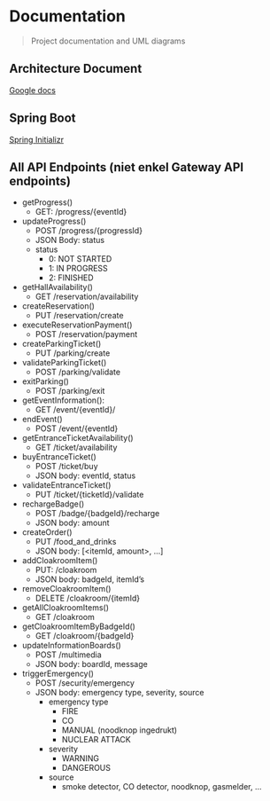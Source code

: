 # Documentation
> Project documentation and UML diagrams
## Architecture Document
[Google docs](https://docs.google.com/document/d/19IyMZ5CPBJ2a_0zrgjndphT1LqtRRcMJi5LXigjrXhw/edit?usp=sharing)

## Spring Boot
[Spring Initializr](https://start.spring.io/)

## All API Endpoints (niet enkel Gateway API endpoints)
- getProgress()
   - GET: /progress/{eventId}
- updateProgress()
   - POST /progress/{progressId}
   - JSON Body: status
   - status
      - 0: NOT STARTED
      - 1: IN PROGRESS
      - 2: FINISHED
- getHallAvailability()
   - GET /reservation/availability
- createReservation()
   - PUT /reservation/create
- executeReservationPayment()
   - POST /reservation/payment
- createParkingTicket()
   - PUT /parking/create
- validateParkingTicket()
   - POST /parking/validate
- exitParking()
   - POST /parking/exit
- getEventInformation(): 
   - GET /event/{eventId}/
- endEvent()
   - POST /event/{eventId}
- getEntranceTicketAvailability()
   - GET /ticket/availability
- buyEntranceTicket()
   - POST /ticket/buy
   - JSON body: eventId, status
- validateEntranceTicket()
   - PUT /ticket/{ticketId}/validate
- rechargeBadge()
   - POST /badge/{badgeId}/recharge
   - JSON body: amount
- createOrder()
   - PUT /food_and_drinks
   - JSON body: [<itemId, amount>, ...]
- addCloakroomItem()
   - PUT: /cloakroom
   - JSON body: badgeId, itemId’s
- removeCloakroomItem()
   - DELETE /cloakroom/{itemId}
- getAllCloakroomItems()
   - GET /cloakroom
- getCloakroomItemByBadgeId()
   - GET /cloakroom/{badgeId}
- updateInformationBoards()
   - POST /multimedia
   - JSON body: boardId, message
- triggerEmergency()
   - POST /security/emergency
   - JSON body: emergency type, severity, source
      - emergency type
         - FIRE
         - CO
         - MANUAL (noodknop ingedrukt)
         - NUCLEAR ATTACK
      - severity
         - WARNING
         - DANGEROUS
      - source
         - smoke detector, CO detector, noodknop, gasmelder, ...
